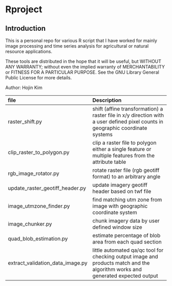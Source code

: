 # Rproject

## Introduction
This is a personal repo for various R script that I have worked for mainly image processing and time series analysis for agricultural or natural resource applications. 

These tools are distributed in the hope that it will be useful, but WITHOUT ANY WARRANTY; without even the implied warranty of MERCHANTABILITY or FITNESS FOR A PARTICULAR PURPOSE.  See the GNU Library General Public License for more details.  

Author: Hojin Kim  


|file                           | Description   |
|:------------------------------|:--------------|
|raster_shift.py                | shift (affine transformation) a raster file in x/y direction with a user defined pixel counts in geographic coordinate systems |
|clip_raster_to_polygon.py      | clip a raster file to polygon either a single feature or  multiple features from the attribute table |
|rgb_image_rotator.py | rotate raster file (rgb geotiff format) to an arbitrary angle |
|update_raster_geotiff_header.py | update imagery geotiff header based on twf file |
|image_utmzone_finder.py | find matching utm zone from image with geographic coordinate system |
|image_chunker.py | chunk imagery data by user defined window size |
|quad_blob_estimation.py | estimate percentage of blob area from each quad section | 
|extract_validation_data_image.py | little automated qa/qc tool for checking output image and products match and the algorithm works and generated expected output |  
